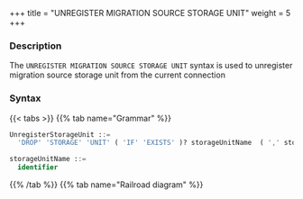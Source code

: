 +++
title = "UNREGISTER MIGRATION SOURCE STORAGE UNIT"
weight = 5
+++

### Description

The `UNREGISTER MIGRATION SOURCE STORAGE UNIT` syntax is used to unregister migration source storage unit from the current connection

### Syntax

{{< tabs >}}
{{% tab name="Grammar" %}}
```sql
UnregisterStorageUnit ::=
  'DROP' 'STORAGE' 'UNIT' ( 'IF' 'EXISTS' )? storageUnitName  ( ',' storageUnitName )* 

storageUnitName ::=
  identifier
```
{{% /tab %}}
{{% tab name="Railroad diagram" %}}
<iframe frameborder="0" name="diagram" id="diagram" width="100%" height="100%"></iframe>
{{% /tab %}}
{{< /tabs >}}

### Supplement

- `UNREGISTER MIGRATION SOURCE STORAGE UNIT` will only unregister storage unit in Proxy, the real data source corresponding to the storage unit will not be
  dropped;

### Example

- Drop a migration source storage unit

```sql
UNREGISTER MIGRATION SOURCE STORAGE UNIT su_0;
```

- Drop multiple migration source storage units

```sql
UNREGISTER MIGRATION SOURCE STORAGE UNIT su_1, su_2;
```

### Reserved word

`UNREGISTER`、`MIGRATION`、`SOURCE`、`STORAGE`、`UNIT`

### Related links

- [Reserved word](/en/reference/distsql/syntax/reserved-word/)
